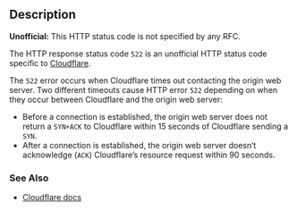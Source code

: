 ## Description

<aside class="warning"><strong>Unofficial:</strong> This HTTP status code is not specified by any RFC.</aside>

The HTTP response status code `522` is an unofficial HTTP status code specific to [Cloudflare](https://cloudflare.com).

The `522` error occurs when Cloudflare times out contacting the origin web server. Two different timeouts cause HTTP error `522` depending on when they occur between Cloudflare and the origin web server:

- Before a connection is established, the origin web server does not return a `SYN+ACK` to Cloudflare within 15 seconds of Cloudflare sending a `SYN`.
- After a connection is established, the origin web server doesn’t acknowledge (`ACK`) Cloudflare’s resource request within 90 seconds.

### See Also

- [Cloudflare docs](https://developers.cloudflare.com/support/troubleshooting/cloudflare-errors/troubleshooting-cloudflare-5xx-errors/#error-522-connection-timed-out)
